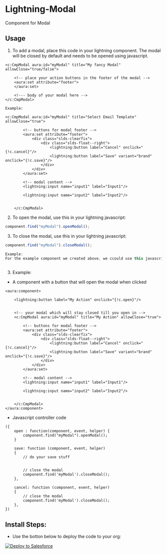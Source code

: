# Lightning-Modal
Component for Modal

## Usage
1. To add a modal, place this code in your lightning component. The modal will be closed by default and needs to be opened using javascript.

```
<c:CmpModal aura:id="myModal" title="My fancy Modal" allowClose="true/false">

	<!-- place your action buttons in the footer of the modal -->
	<aura:set attribute="footer">
	</aura:set>

	<!--- body of your modal here -->
</c:CmpModal>

Example:

<c:CmpModal aura:id="myModal" title="Select Email Template" allowClose="true">
		
		<!-- buttons for modal footer -->
        <aura:set attribute="footer">
            <div class="slds-clearfix">
                <div class="slds-float--right">
                    <lightning:button label="Cancel" onclick="{!c.cancel}"/>
                    <lightning:button label="Save" variant="brand" onclick="{!c.save}"/>
                </div>
            </div>
        </aura:set>

    	<!-- modal content -->
        <lightning:input name="input1" label="Input1"/>

        <lightning:input name="input2" label="Input2"/>


    </c:CmpModal>

```



2. To open the modal, use this in your lightning javascript:

```javascript
component.find("myModal").openModal();
```

3. To close the modal, use this in your lightning javascript:

```javascript
component.find("myModal").closeModal();

Example:
For the example component we created above, we ccould use this javascript in out controller:



```

3. Example:

* A component with a button that will open the modal when clicked
```
<aura:component>

	<lightning:button label="My Action" onclick="{!c.open}"/>


	<!-- your modal which will stay closed till you open in -->
	<c:CmpModal aura:id="myModal" title="My Action" allowClose="true">
		
		<!-- buttons for modal footer -->
        <aura:set attribute="footer">
            <div class="slds-clearfix">
                <div class="slds-float--right">
                    <lightning:button label="Cancel" onclick="{!c.cancel}"/>
                    <lightning:button label="Save" variant="brand" onclick="{!c.save}"/>
                </div>
            </div>
        </aura:set>

    	<!-- modal content -->
        <lightning:input name="input1" label="Input1"/>

        <lightning:input name="input2" label="Input2"/>


    </c:CmpModal>	
</aura:component>
```
* Javascript controller code
```
({
	open : function(component, event, helper) {
		component.find("myModal").openModal();
	}

    save: function (component, event, helper)
    {
    	// do your save stuff


    	// close the modal
        component.find('myModal').closeModal();
    },

    cancel: function (component, event, helper)
    {
    	// close the modal
        component.find('myModal').closeModal();
    },
})   
```

## Install Steps:
* Use the botton below to deploy the code to your org:

<a href="https://githubsfdeploy.herokuapp.com?owner=veenasundara&repo=Lightning-Modal">
  <img alt="Deploy to Salesforce"
       src="https://raw.githubusercontent.com/afawcett/githubsfdeploy/master/src/main/webapp/resources/img/deploy.png">
</a>
